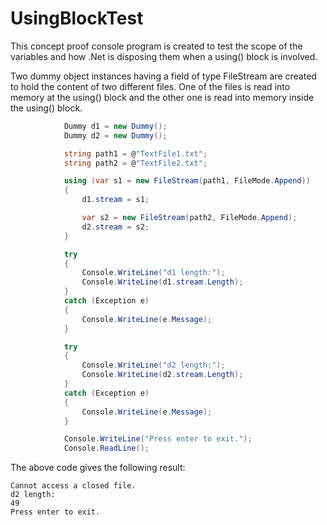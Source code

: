 # UsingBlockTest
This concept proof console program is created to test the scope of the variables and how .Net is disposing them when a using() block is involved.

Two dummy object instances having a field of type FileStream are created to hold the content of two different files. One of the files is read into memory at the using() block and the other one is read into memory inside the using() block.

```csharp
            Dummy d1 = new Dummy();
            Dummy d2 = new Dummy();

            string path1 = @"TextFile1.txt";
            string path2 = @"TextFile2.txt";

            using (var s1 = new FileStream(path1, FileMode.Append))
            {
                d1.stream = s1;

                var s2 = new FileStream(path2, FileMode.Append);
                d2.stream = s2;
            }

            try
            {
                Console.WriteLine("d1 length:");
                Console.WriteLine(d1.stream.Length);
            }
            catch (Exception e)
            {
                Console.WriteLine(e.Message);
            }

            try
            {
                Console.WriteLine("d2 length:");
                Console.WriteLine(d2.stream.Length);
            }
            catch (Exception e)
            {
                Console.WriteLine(e.Message);
            }

            Console.WriteLine("Press enter to exit.");
            Console.ReadLine();
```

The above code gives the following result:
```d1 length:
Cannot access a closed file.
d2 length:
49
Press enter to exit.
```
